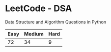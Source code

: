 # LeetCode - DSA

Data Structure and Algorithm Questions in Python

| Easy   |  Medium  | Hard |
|--------|----------|------|
|   72   |    34    |  9   |
